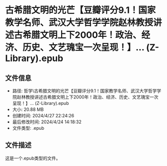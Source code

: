 ﻿# 古希腊文明的光芒【豆瓣评分9.1！国家教学名师、武汉大学哲学学院赵林教授讲述古希腊文明上下2000年！政治、经济、历史、文艺瑰宝一次呈现！】... (Z-Library).epub

## 文件信息
- 路径: 哲学\古希腊文明的光芒【豆瓣评分9.1！国家教学名师、武汉大学哲学学院赵林教授讲述古希腊文明上下2000年！政治、经济、历史、文艺瑰宝一次呈现！】... (Z-Library).epub
- 大小: 20.88 MB
- 创建时间: 2024/4/27 22:24:26
- 最后修改时间: 2024/4/24 14:18:32
- 文件类型: .epub

## 文件描述
这是一个.epub类型的文件。


